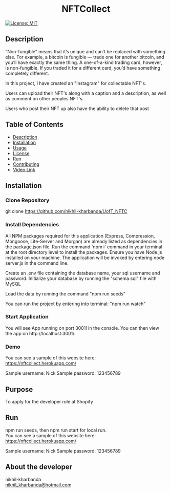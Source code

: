 
<h1 align="center">NFTCollect </h1>

  [![License: MIT](https://img.shields.io/badge/License-MIT-yellow.svg)](https://opensource.org/licenses/MIT) <br />

## Description
  “Non-fungible” means that it’s unique and can’t be replaced with something else. For example, a bitcoin is fungible — trade one for another bitcoin, and you’ll have exactly the same thing. A one-of-a-kind trading card, however, is non-fungible. If you traded it for a different card, you’d have something completely different. 

  In this project, I have created an "Instagram" for collectable NFT's.

  Users can upload their NFT's along with a caption and a description, as well as comment on other peoples NFT's.

  Users who post their NFT up also have the ability to delete that post

## Table of Contents
  - [Description](#description)
  - [Installation](#installation)
  - [Usage](#usage)
  - [License](#license)
  - [Run](#run)
  - [Contributing](#contributing)
  - [Video Link](#video)  

## Installation

### Clone Repository

git clone https://github.com/nikhil-kharbanda/UofT_NFTC
 
### Install Dependencies

All NPM packages required for this application (Express, Compression, Mongoose, Lite-Server and Morgan) are already listed as dependencies in the package.json file. Run the command 'npm i' command in your terminal at the root directory level to install the packages.
Ensure you have Node.js installed on your machine. The application will be invoked by entering node server.js in the command line.

Create an .env file containing the database name, your sql username and password. Initialize your database by running the "schema.sql" file with MySQL

Load the data by running the command "npm run seeds"

You can run the project by entering into terminal: "npm run watch"

### Start Application

You will see App running on port 3001! in the console. You can then view the app on http://localhost:3001/.

### Demo
You can see a sample of this website here:
https://nftcollect.herokuapp.com/

Sample username: Nick
Sample password: 123456789

## Purpose
  To apply for the developer role at Shopify

## Run
  npm run seeds, then npm run start for local run.  
  You can see a sample of this website here: https://nftcollect.herokuapp.com/  

Sample username: Nick
Sample password: 123456789

## About the developer 
  nikhil-kharbanda <br >
  nikhil_kharbanda@hotmail.com

  


